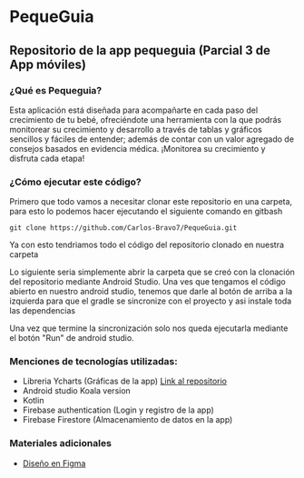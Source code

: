 # PequeGuia
## Repositorio de la app pequeguia (Parcial 3 de App móviles)

### ¿Qué es Pequeguia?
Esta aplicación está diseñada para acompañarte en cada paso del crecimiento de tu bebé, ofreciéndote una herramienta con la que podrás monitorear su crecimiento y desarrollo a través de tablas y gráficos sencillos y fáciles de entender; además de contar con un valor agregado de consejos basados en evidencia médica.  ¡Monitorea su crecimiento y disfruta cada etapa!

### ¿Cómo ejecutar este código?

Primero que todo vamos a necesitar clonar este repositorio en una carpeta, para esto lo podemos hacer ejecutando el siguiente comando en gitbash
```
git clone https://github.com/Carlos-Bravo7/PequeGuia.git
```
Ya con esto tendriamos todo el código del repositorio clonado en nuestra carpeta 

Lo siguiente seria simplemente abrir la carpeta que se creó con la clonación del repositorio mediante Android Studio. Una ves que tengamos el código abierto en nuestro android studio, tenemos que darle al botón de arriba a la izquierda para que el gradle se sincronize con el proyecto y asi instale toda las dependencias

Una vez que termine la sincronización solo nos queda ejecutarla mediante el botón "Run" de android studio. 

### Menciones de tecnologías utilizadas:
+ Libreria Ycharts (Gráficas de la app) [Link al repositorio](https://github.com/codeandtheory/YCharts)
+ Android studio Koala version
+ Kotlin
+ Firebase authentication (Login y registro de la app)
+ Firebase Firestore (Almacenamiento de datos en la app)

### Materiales adicionales
+ [Diseño en Figma](https://www.figma.com/design/lFc0iEREunGH8BeKXu6SCa/Maternidad?node-id=0-1&node-type=canvas&t=di5aXUCqqJ6TsDuj-0)

 
